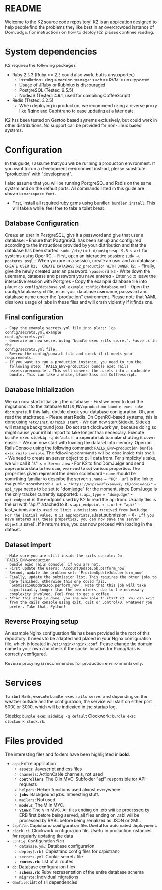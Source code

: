 # README

Welcome to the K2 source code repository! K2 is an application designed to 
help people find the problems they like best in an overcrowded instance of 
DomJudge. For instructions on how to deploy K2, please continue reading.


# System dependencies

K2 requires the following packages:
- Ruby 2.3.3 (Ruby >= 2.2 could also work, but is unsupported)
	- Installation using a version manager such as RVM is unsupported
	- Usage of JRuby or Rubinius is discouraged.
	- PostgreSQL (Tested: 9.5.5)
	- NodeJS (Tested: 4.6.1, used for compiling CoffeeScript)
- Redis (Tested: 3.2.5)
	- When deploying in production, we recommend using a reverse proxy like Nginx
	and Capistrano to ease updating at a later date.

K2 has been tested on Gentoo based systems exclusively, but could work in other
distributions. No support can be provided for non-Linux based systems.

# Configuration

In this guide, I assume that you will be running a production environment.
If you want to run a development environment instead, please substitute
"production" with "development".

I also assume that you will be running PostgreSQL and Redis on the same system
and on the default ports. All commands listed in this guide are shown in 
`monospace font`.

- First, install all required ruby gems using bundler: `bundler install`. This
will take a while, feel free to take a toilet break.

## Database Configuration
Create an user in PostgreSQL, give it a password and give that user a database:
	- Ensure that PostgreSQL has been set up and configured according to
	the instructions provided by your distribution and that the database
	has been started: `sudo /etc/init.d/postgresql-9.5 start` for systems
	using OpenRC.
	- First, open an interactive session: `sudo -u postgres psql`
	- When you are in a session, create an user and an database: `CREATE USER k2; 
	CREATE DATABASE k2_production WITH OWNER k2;`
	- Finally, give the newly created user an password: `\password k2`
	- Write down the username, database and password you have entered
	- Enter `\q` to leave the interactive session with Postgres
	- Copy the example database file into place: `cp config/database.yml.example
	config/database.yml`
	- Open the config/database.yml file, enter your database username, password and
	database name under the "production" environment. Please note that YAML
	disallows usage of tabs in these files and will crash violently if it finds
	one.

## Final configuration
	- Copy the example secrets.yml file into place: `cp config/secrets.yml.example
	config/secrets.yml`
	- Generate an new secret using `bundle exec rails secret`. Paste it in the
	config/secrets.yml file.
	- Review the config/puma.rb file and check if it meets your requirements.
	- If you want to run a production instance, you need to run the
	  following step: `RAILS_ENV=production bundle exec rails
	  assets:precompile`. This will convert the assets into a cacheable
	  bundle. This can take a while, blame Sass and Coffeescript.
## Database initialization

We can now start initializing the database:
	- First we need to load the migrations into the database `RAILS_ENV=production
	bundle exec rake db:migrate`. If this fails, double check your database
	configuration. Oh, and read the stacktrace.
	- Please start Redis. On OpenRC-based systems, this is done using
	`/etc/init.d/redis start`
	- We can now start Sidekiq. Sidekiq will manage background jobs. Do not start
	clockwork yet, because doing so might cause your initial import to take
	longer than necessary. Execute `bundle exec sidekiq -q default` in a seperate 
	tab to make shutting it down easier.
	- We can now start with loading the dataset into memory. Open an Rails Console
	using the following command: `RAILS_ENV=production bundle exec rails
	console`. The following commands will be done inside this shell.
	- We need to create an server object to pull data from. For simplicity's sake,
	we will call it "s". `s = Server.new`
	- For K2 to find DomJudge and send appropriate data to the user, we need to set
	various properties. The properties given represent the demo scoreboard
		- `name` should be something familiar to describe the server: `s.name = "HQ"`
		- `url` is the link to the public scoreboard: `s.url =
		"https://expressfaxanyway.tk/domjudge/"`
		- `api_type` needs to be set to "domjudge" for the moment, since DomJudge is
		the only tracker currently supported: `s.api_type = "domjudge"`
		- `api_endpoint` is the endpoint used by K2 to read the api from. Usually
		this is the url with "api/" attached to it: `s.api_endpoint = s.url +
		"api/"
		- `last_submission` is used to limit submissions received from DomJudge. For
		the initial value, 0 is appropriate. `s.last_submission = 0`
	- Iff you have entered all these properties, you can now save the server
	object: `s.save!`. If it returns true, you can now proceed with loading in
	the dataset.

## Dataset import
	- Make sure you are still inside the rails console: Do `RAILS_ENV=production 
	  bundle exec rails console` if you are not.
	- First update the users: `AccountUpdateJob.perform_now`
	- Second, update the problem set: `ProblemUpdateJob.perform_now`
	- Finally, update the submission list. This requires the other jobs to
	  have finished, otherwise this one could fail.
	  `SubmissionUpdateJob.perform_now`. Note that this job will take
	  significantly longer than the two others, due to the necessary
	  complexity involved. Feel free to get a coffee.
	- After this step is done, you are now able to start K2. You can exit
	  from the Rails console using exit, quit or Control+D, whatever you
	  prefer. Take that, Python!

## Reverse Proxying setup

An example Nginx configuration file has been provided in the root of this 
repository. It needs to be adapted and placed in your Nginx configuration file, 
which is located in `/etc/nginx/nginx.conf`. Please change the domain name to 
your own and check if the socket location for Puma/Rails is correctly configured.

Reverse proxying is recommended for production environments only.

# Services

To start Rails, execute `bundle exec rails server` and depending on the weather
outside and the configuration, the service will start on either port 5000 or 3000, 
which will be indicated in the startup log.

Sidekiq: `bundle exec sidekiq -q default`
Clockwork: `bundle exec clockwork clock.rb`. 

# Files provided
The interesting files and folders have been highlighted in **bold**.

- `app`: Entire application
	- `assets`: Javascript and css files
	- `channels`: ActionCable channels, not used.
	- **`controllers`**: The C in MVC. Subfolder "api" responsible for API-requests
	- `helpers`: Helper functions used almost everywhere.
	- **`jobs`**: Background jobs. Interesting stuff.
	- `mailers`: Not used.
	- **`models`**: The M in MVC.
	- **`views`**: The V in MVC. All files ending on .erb will be processed by ERB 
	first before being served, all files ending on .rabl will be processed by 
	RABL before being serialized as JSON or XML.
- `Capfile`: Capistrano configuration file. Useful for automated deployment.
- `clock.rb`: Clockwork configuration file. Useful in production instances for
  regularly updating the data
- `config`: Configuration files
	- `database.yml`: Database configuration
	- `deploy[.rb]`: Capistrano config files for capistrano
	- `secrets.yml`: Cookie secrets file
	- **`routes.rb`**: List of all routes
- `db`: Database configuration files
	- **`schema.rb`**: Ruby representation of the entire database schema
	- `migrate`: Individual migrations
- `Gemfile`: List of all dependencies

